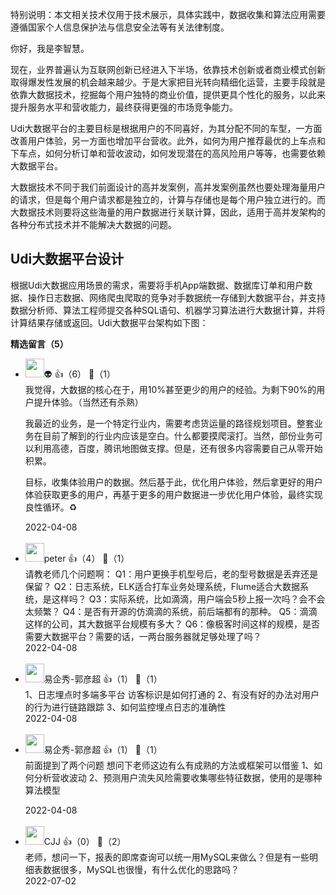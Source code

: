 特别说明：本文相关技术仅用于技术展示，具体实践中，数据收集和算法应用需要遵循国家个人信息保护法与信息安全法等有关法律制度。

你好，我是李智慧。

现在，业界普遍认为互联网创新已经进入下半场，依靠技术创新或者商业模式创新取得爆发性发展的机会越来越少。于是大家把目光转向精细化运营，主要手段就是依靠大数据技术，挖掘每个用户独特的商业价值，提供更具个性化的服务，以此来提升服务水平和营收能力，最终获得更强的市场竞争能力。

Udi大数据平台的主要目标是根据用户的不同喜好，为其分配不同的车型，一方面改善用户体验，另一方面也增加平台营收。此外，如何为用户推荐最优的上车点和下车点，如何分析订单和营收波动，如何发现潜在的高风险用户等等，也需要依赖大数据平台。

大数据技术不同于我们前面设计的高并发案例，高并发案例虽然也要处理海量用户的请求，但是每个用户请求都是独立的，计算与存储也是每个用户独立进行的。而大数据技术则要将这些海量的用户数据进行关联计算，因此，适用于高并发架构的各种分布式技术并不能解决大数据的问题。

## Udi大数据平台设计

根据Udi大数据应用场景的需求，需要将手机App端数据、数据库订单和用户数据、操作日志数据、网络爬虫爬取的竞争对手数据统一存储到大数据平台，并支持数据分析师、算法工程师提交各种SQL语句、机器学习算法进行大数据计算，并将计算结果存储或返回。Udi大数据平台架构如下图：
<div><strong>精选留言（5）</strong></div><ul>
<li><img src="https://static001.geekbang.org/account/avatar/00/13/71/05/db554eba.jpg" width="30px"><span>👽</span> 👍（6） 💬（1）<div>我觉得，大数据的核心在于，用10%甚至更少的用户的经验。为剩下90%的用户提升体验。（当然还有杀熟）

我最近的业务，是一个特定行业内，需要考虑货运量的路径规划项目。整套业务在目前了解到的行业内应该是空白。什么都要摸爬滚打。当然，部份业务可以利用高德，百度，腾讯地图做支撑。但是，还有很多内容需要自己从零开始积累。

目标，收集体验用户的数据。然后基于此，优化用户体验，然后拿更好的用户体验获取更多的用户，再基于更多的用户数据进一步优化用户体验，最终实现良性循环。♻️</div>2022-04-08</li><br/><li><img src="https://static001.geekbang.org/account/avatar/00/10/25/87/f3a69d1b.jpg" width="30px"><span>peter</span> 👍（4） 💬（1）<div>请教老师几个问题啊：
Q1：用户更换手机型号后，老的型号数据是丢弃还是保留？
Q2：日志系统，ELK适合打车业务处理系统，Flume适合大数据系统，是这样吗？
Q3：实际系统，比如滴滴，用户端会5秒上报一次吗？会不会太频繁？
Q4：是否有开源的仿滴滴的系统，前后端都有的那种。
Q5：滴滴这样的公司，其大数据平台规模有多大？
Q6：像极客时间这样的规模，是否需要大数据平台？需要的话，一两台服务器就足够处理了吗？</div>2022-04-08</li><br/><li><img src="https://static001.geekbang.org/account/avatar/00/23/c2/5c/791d0f5e.jpg" width="30px"><span>易企秀-郭彦超</span> 👍（1） 💬（1）<div>1、日志埋点时多端多平台 访客标识是如何打通的
2、有没有好的办法对用户的行为进行链路跟踪
3、如何监控埋点日志的准确性</div>2022-04-08</li><br/><li><img src="https://static001.geekbang.org/account/avatar/00/23/c2/5c/791d0f5e.jpg" width="30px"><span>易企秀-郭彦超</span> 👍（1） 💬（1）<div>前面提到了两个问题 想问下老师这边有么有成熟的方法或框架可以借鉴
1、如何分析营收波动
2、预测用户流失风险需要收集哪些特征数据，使用的是哪种算法模型
</div>2022-04-08</li><br/><li><img src="https://static001.geekbang.org/account/avatar/00/12/38/4c/5426e2e0.jpg" width="30px"><span>CJJ</span> 👍（0） 💬（2）<div>老师，想问一下，报表的即席查询可以统一用MySQL来做么？但是有一些明细表数据很多，MySQL也很慢，有什么优化的思路吗？</div>2022-07-02</li><br/>
</ul>